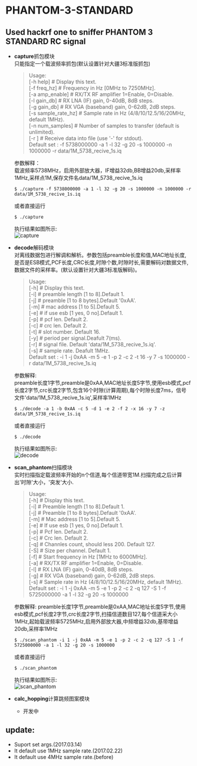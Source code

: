 # PHANTOM-3-STANDARD
## Used hackrf one to sniffer PHANTOM 3 STANDARD RC signal

* **capture**抓包模块  
只能指定一个载波频率抓包(默认设置针对大疆3标准版抓包)
	>Usage:  
	[-h help] # Display this text.  
	[-f freq\_hz] # Frequency in Hz [0MHz to 7250MHz].  
	[-a amp\_enable] # RX/TX RF amplifier 1=Enable, 0=Disable.  
	[-l gain\_db] # RX LNA (IF) gain, 0-40dB, 8dB steps.  
	[-g gain\_db] # RX VGA (baseband) gain, 0-62dB, 2dB steps.  
	[-s sample\_rate\_hz] # Sample rate in Hz (4/8/10/12.5/16/20MHz, default 1MHz).  
	[-n num\_samples] # Number of samples to transfer (default is unlimited).  
	[-r <filename>] # Receive data into file (use '-' for stdout).  
Default set : -f 5738000000 -a 1 -l 32 -g 20 -s 1000000 -n 1000000 -r data/1M\_5738\_recive\_1s.iq

	参数解释：  
	载波频率5738MHz，启用外部放大器，IF增益32db,BB增益20db,采样率1MHz,采样点1M,保存文件名data/1M\_5738\_recive\_1s.iq
    
	`$ ./capture -f 5738000000 -a 1 -l 32 -g 20 -s 1000000 -n 1000000 -r data/1M_5738_recive_1s.iq`
    
	或者直接运行
    
	`$ ./capture`	
	
	执行结果如图所示:  
	![capture](https://github.com/a232319779/PHANTOM-3-STANDARD/blob/master/screenshot/capture.png)

* **decode**解码模块  
对离线数据包进行解调和解析。参数包括preamble长度和值,MAC地址长度,是否是ESB模式,PCF长度,CRC长度,时隙个数,时隙时长,需要解码对数据文件,数据文件的采样率。(默认设置针对大疆3标准版解码)。

	>Usage:  
	[-h] # Display this text.  
	[-i] # preamble length [1 to 8].Default 1.  
	[-j] # preamble [1 to 8 bytes].Default '0xAA'.  
	[-m] # mac address [1 to 5].Default 5.  
	[-e] # if use esb [1 yes, 0 no].Default 1.  
	[-p] # pcf len. Default 2.  
	[-c] # crc len. Default 2.  
	[-t] # slot number. Default 16.  
	[-y] # period per signal.Deafult 7(ms).  
	[-r] # signal file. Default 'data/1M\_5738\_recive\_1s.iq'.  
	[-s] # sample rate. Deafult 1MHz.  
Default set : -i 1 -j 0xAA -m 5 -e 1 -p 2 -c 2 -t 16 -y 7 -s 1000000 -r data/1M\_5738\_recive\_1s.iq
	
	参数解释:  
	preamble长度1字节,preamble是0xAA,MAC地址长度5字节,使用esb模式,pcf长度2字节,crc长度2字节,包含16个时隙(计算周期),每个时隙长度7ms，信号文件'data/1M\_5738\_recive\_1s.iq',采样率1MHz
	
	`$ ./decode -a 1 -b 0xAA -c 5 -d 1 -e 2 -f 2 -x 16 -y 7 -z data/1M_5738_recive_1s.iq`
    
	或者直接运行
    
	`$ ./decode`
	
	执行结果如图所示:  
	![decode](https://github.com/a232319779/PHANTOM-3-STANDARD/blob/master/screenshot/decode.png)
	
* **scan_phantom**扫描模块  
实时扫描指定载波频率开始的n个信道,每个信道带宽1M.扫描完成之后计算出'时隙'大小，'突发'大小.

	>Usage:  
	[-h] # Display this text.  
	[-i] # Preamble length [1 to 8].Default 1.  
	[-j] # Preamble [1 to 8 bytes].Default '0xAA'.  
	[-m] # Mac address [1 to 5].Default 5.  
	[-e] # If use esb [1 yes, 0 no].Default 1.  
	[-p] # Pcf len. Default 2.  
	[-c] # Crc len. Default 2.  
	[-q] # Channles count, should less 200. Default 127.  
	[-S] # Size per channel. Default 1.  
	[-f] # Start frequency in Hz [1MHz to 6000MHz].  
	[-a] # RX/TX RF amplifier 1=Enable, 0=Disable.  
	[-l] # RX LNA (IF) gain, 0-40dB, 8dB steps.  
	[-g] # RX VGA (baseband) gain, 0-62dB, 2dB steps.  
	[-s] # Sample rate in Hz (4/8/10/12.5/16/20MHz, default 1MHz).  
Default set : -i 1 -j 0xAA -m 5 -e 1 -p 2 -c 2 -q 127 -S 1 -f 5725000000 -a 1 -l 32 -g 20 -s 1000000

	参数解释:
	preamble长度1字节,preamble是0xAA,MAC地址长度5字节,使用esb模式,pcf长度2字节,crc长度2字节,扫描信道数目127,每个信道采大小1MHz,起始载波频率5725MHz,启用外部放大器,中频增益32db,基带增益20db,采样率1MHz
	
	`$ ./scan_phantom -i 1 -j 0xAA -m 5 -e 1 -p 2 -c 2 -q 127 -S 1 -f 5725000000 -a 1 -l 32 -g 20 -s 1000000`
	
	或者直接运行
	
	`$ ./scan_phantom`

	执行结果如图所示:  
	![scan_phantom](https://github.com/a232319779/PHANTOM-3-STANDARD/blob/master/screenshot/scan_phantom.png)

* **calc_hopping**计算跳频图案模块
	* 开发中  

## **update**:
* Suport set args.(2017.03.14)
* It default use 1MHz sample rate.(2017.02.22)  
* It default use 4MHz sample rate.(before)
